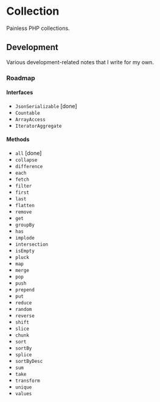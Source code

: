 # Collection

Painless PHP collections.

## Development

Various development-related notes that I write for my own.

### Roadmap

#### Interfaces

+ `JsonSerializable` [done]
+ `Countable`
+ `ArrayAccess`
+ `IteratorAggregate`

#### Methods

+ `all` [done]
+ `collapse`
+ `difference`
+ `each`
+ `fetch`
+ `filter`
+ `first`
+ `last`
+ `flatten`
+ `remove`
+ `get`
+ `groupBy`
+ `has`
+ `implode`
+ `intersection`
+ `isEmpty`
+ `pluck`
+ `map`
+ `merge`
+ `pop`
+ `push`
+ `prepend`
+ `put`
+ `reduce`
+ `random`
+ `reverse`
+ `shift`
+ `slice`
+ `chunk`
+ `sort`
+ `sortBy`
+ `splice`
+ `sortByDesc`
+ `sum`
+ `take`
+ `transform`
+ `unique`
+ `values`
